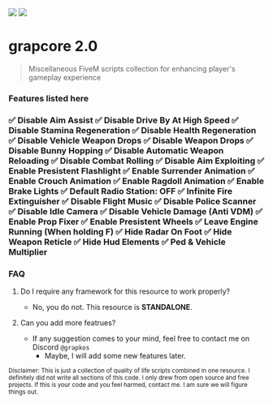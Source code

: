 ![](https://komarev.com/ghpvc/?username=grapkos&color=4635B1&abbreviated=true&label=REPOSITORY+VIEWS&style=for-the-badge) ![](https://img.shields.io/badge/LAST%20UPDATED%3A%201%2F20%2F2025-4635B1?style=for-the-badge)


# grapcore 2.0
> Miscellaneous FiveM scripts collection for enhancing player's gameplay experience

### Features listed here
<h3>
✅  Disable Aim Assist
✅  Disable Drive By At High Speed
✅  Disable Stamina Regeneration
✅  Disable Health Regeneration
✅  Disable Vehicle Weapon Drops
✅  Disable Weapon Drops
✅  Disable Bunny Hopping
✅  Disable Automatic Weapon Reloading
✅  Disable Combat Rolling
✅  Disable Aim Exploiting
✅  Enable Presistent Flashlight
✅  Enable Surrender Animation
✅  Enable Crouch Animation
✅  Enable Ragdoll Animation
✅  Enable Brake Lights
✅  Default Radio Station: OFF
✅  Infinite Fire Extinguisher
✅  Disable Flight Music
✅  Disable Police Scanner
✅  Disable Idle Camera
✅  Disable Vehicle Damage (Anti VDM)
✅  Enable Prop Fixer
✅  Enable Presistent Wheels
✅  Leave Engine Running (When holding F)
✅  Hide Radar On Foot
✅  Hide Weapon Reticle
✅  Hide Hud Elements
✅  Ped & Vehicle Multiplier
</h3>

### FAQ
1. Do I require any framework for this resource to work properly?
     - No, you do not. This resource is **STANDALONE**.

2. Can you add more featrues?
     - If any suggestion comes to your mind, feel free to contact me on Discord `@grapkos`
       - Maybe, I will add some new features later.

<sub>Disclaimer: This is just a collection of quality of life scripts combined in one resource. I definitely did not write all sections of this code. I only drew from open source and free projects. If this is your code and you feel harmed, contact me. I am sure we will figure things out.</sub>
